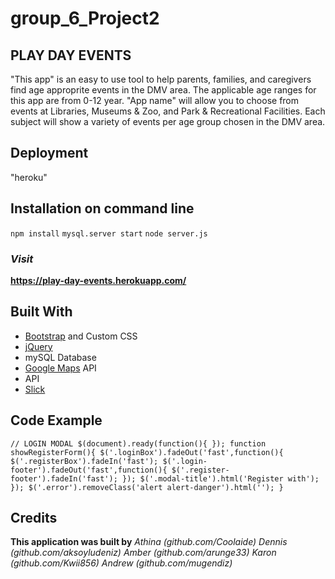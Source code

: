 # group_6_Project2

## **PLAY DAY EVENTS**
"This app" is an easy to use tool to help parents, families, and caregivers find age approprite events in the DMV area.
The applicable age ranges for this app are from 0-12 year. "App name" will allow you to choose from events at Libraries, Museums & Zoo, and
Park & Recreational Facilities. Each subject will show a variety of events per age group chosen in the DMV area.

## **Deployment**
  "heroku"

## **Installation on command line**  

`npm install`
`mysql.server start`
`node server.js`

### *Visit*
**https://play-day-events.herokuapp.com/**

## **Built With**
 -  [Bootstrap](https://getbootstrap.com/) and Custom CSS
 -  [jQuery](https://jquery.com/)
 -  mySQL Database
 -  [Google Maps](https://maps.google.com/) API
 -  API
 -  [Slick](http://kenwheeler.github.io/slick/)

## **Code Example**

`// LOGIN MODAL
$(document).ready(function(){
});
function showRegisterForm(){
    $('.loginBox').fadeOut('fast',function(){
        $('.registerBox').fadeIn('fast');
        $('.login-footer').fadeOut('fast',function(){
            $('.register-footer').fadeIn('fast');
        });
        $('.modal-title').html('Register with');
    });
    $('.error').removeClass('alert alert-danger').html('');
}`

## **Credits**
 **This application was built by**
 *Athina (github.com/Coolaide)*
 *Dennis (github.com/aksoyludeniz)*
 *Amber (github.com/arunge33)*
 *Karon (github.com/Kwii856)*
 *Andrew (github.com/mugendiz)*
